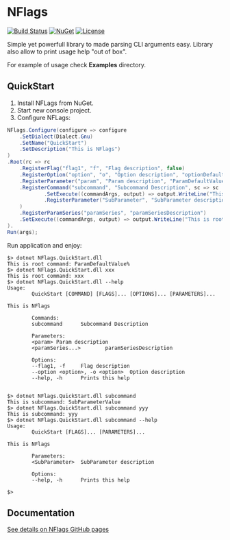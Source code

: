 # NFlags

[![Build Status](https://travis-ci.org/bartoszgolek/NFlags.svg?branch=master)](https://travis-ci.org/bartoszgolek/NFlags)
[![NuGet](https://img.shields.io/nuget/dt/NFlags.svg)](https://www.nuget.org/packages/NFlags)
[![License](http://img.shields.io/badge/license-mit-blue.svg?style=flat-square)](https://raw.githubusercontent.com/labstack/echo/master/LICENSE)

Simple yet powerfull library to made parsing CLI arguments easy. 
Library also allow to print usage help "out of box".

For example of usage check **Examples** directory.

## QuickStart

1. Install NFLags from NuGet.
1. Start new console project.
1. Configure NFLags:
```c#
NFlags.Configure(configure => configure
    .SetDialect(Dialect.Gnu)
    .SetName("QuickStart")
    .SetDescription("This is NFlags")
)
.Root(rc => rc
    .RegisterFlag("flag1", "f", "Flag description", false)
    .RegisterOption("option", "o", "Option description", "optionDefaultValue")
    .RegisterParameter("param", "Param description", "ParamDefaultValue")
    .RegisterCommand("subcommand", "Subcommand Description", sc => sc
            .SetExecute((commandArgs, output) => output.WriteLine("This is subcommand: " + commandArgs.GetParameter<string>("SubParameter")))
            .RegisterParameter("SubParameter", "SubParameter description", "SubParameterValue")
    )
    .RegisterParamSeries("paramSeries", "paramSeriesDescription")
    .SetExecute((commandArgs, output) => output.WriteLine("This is root command: " + commandArgs.GetParameter<string>("param")))
).
Run(args);
```
Run application and enjoy:
```
$> dotnet NFlags.QuickStart.dll
This is root command: ParamDefaultValue%
$> dotnet NFlags.QuickStart.dll xxx
This is root command: xxx
$> dotnet NFlags.QuickStart.dll --help
Usage:
        QuickStart [COMMAND] [FLAGS]... [OPTIONS]... [PARAMETERS]...

This is NFlags

        Commands:
        subcommand      Subcommand Description

        Parameters:
        <param> Param description
        <paramSeries...>        paramSeriesDescription

        Options:
        --flag1, -f     Flag description
        --option <option>, -o <option>  Option description
        --help, -h      Prints this help


$> dotnet NFlags.QuickStart.dll subcommand
This is subcommand: SubParameterValue
$> dotnet NFlags.QuickStart.dll subcommand yyy
This is subcommand: yyy
$> dotnet NFlags.QuickStart.dll subcommand --help
Usage:
        QuickStart [FLAGS]... [PARAMETERS]...

This is NFlags

        Parameters:
        <SubParameter>  SubParameter description

        Options:
        --help, -h      Prints this help

$> 

```

## Documentation

[See details on NFlags GitHub pages](https://bartoszgolek.github.io/NFlags/)
